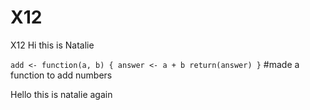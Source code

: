 # X12
X12
Hi this is Natalie

`add <- function(a, b) {
  answer <- a + b
  return(answer)
  }`  #made a function to add numbers

Hello this is natalie again
